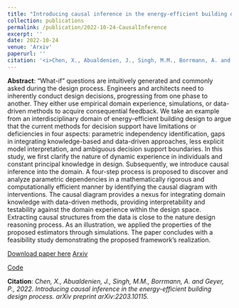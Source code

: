 ```yaml
---
title: "Introducing causal inference in the energy-efficient building design process"
collection: publications
permalink: /publication/2022-10-24-CausalInference
excerpt: ''
date: 2022-10-24
venue: 'Arxiv'
paperurl: ''
citation: '<i>Chen, X., Abualdenien, J., Singh, M.M., Borrmann, A. and Geyer, P., 2022. Introducing causal inference in the energy-efficient building design process. arXiv preprint arXiv:2203.10115.</i>'
---
```


**Abstract**: “What-if” questions are intuitively generated and commonly asked during the design process. Engineers and architects need to inherently conduct design decisions, progressing from one phase to another. They either use empirical domain experience, simulations, or data-driven methods to acquire consequential feedback. We take an example from an interdisciplinary domain of energy-efficient building design to argue that the current methods for decision support have limitations or deficiencies in four aspects: parametric independency identification, gaps in integrating knowledge-based and data-driven approaches, less explicit model interpretation, and ambiguous decision support boundaries. In this study, we first clarify the nature of dynamic experience in individuals and constant principal knowledge in design. Subsequently, we introduce causal inference into the domain. A four-step process is proposed to discover and analyze parametric dependencies in a mathematically rigorous and computationally efficient manner by identifying the causal diagram with interventions. The causal diagram provides a nexus for integrating domain knowledge with data-driven methods, providing interpretability and testability against the domain experience within the design space. Extracting causal structures from the data is close to the nature design reasoning process. As an illustration, we applied the properties of the proposed estimators through simulations. The paper concludes with a feasibility study demonstrating the proposed framework’s realization.

[Download paper here](https://www.sciencedirect.com/science/article/abs/pii/S037877882200754X)
[Arxiv](https://arxiv.org/abs/2203.10115)


[Code](https://github.com/chenxiachan/Causal-inference-in-building-design)

**Citation**:<i> Chen, X., Abualdenien, J., Singh, M.M., Borrmann, A. and Geyer, P., 2022. Introducing causal inference in the energy-efficient building design process. arXiv preprint arXiv:2203.10115.</i>
